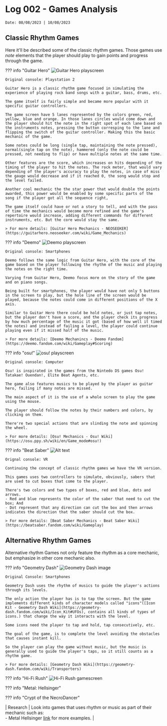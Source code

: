 # Log 002 - Games Analysis
`Date: 08/08/2023 | 10/08/2023`

## Classic Rhythm Games

Here it'll be described some of the classic rhythm games. Those games use _note_ elements that the player should play to gain points and progress through the game.

??? info "Guitar Hero"
    ![Guitar Hero playscreen](images/002-GuitarHero001.png)

    Original console: Playstation 2

    Guitar Hero is a classic rhythm game focused in simulating the experience of playing rock band songs with a guitar, bass, drums, etc.

    The game itself is fairly simple and became more popular with it specific guitar controllers.

    The game screen have 5 lanes represented by the colors green, red, yellow, blue and orange. In those lanes circles would come down and the player should hit the note in the right spot of each lane based on the instruments notes, pressing the button corresping to the lane and flipping the switch of the guitar controller. Making this the basic mechanic of the game.

    Some notes could be long (single tap, maintaining the note pressed), normal(single tap on the note), hammered (only the note could be pressed, not needing to flip) or have multiple notes at the same time.

    Other features are the score, which increases on hits depending of the timing of the player to hit the notes. The rock meter, that would vary depending of the player's accuracy to play the notes, in case of miss the gauge would decrease and if it reached 0, the song would stop and the level failed.

    Another cool mechanic the the star power that would double the points awarded, this power would be enabled by some specific parts of the song if the player got all the sequence right,

    The game itself could have or not a story to tell, and with the pass of time the mechanics would become more refined and the game's repertoire would increase, adding different commands for different instruments, etc. But the core would stay the same.

    > For more details: [Guitar Hero Mechanics - NEOSEEKER](https://guitarhero.neoseeker.com/wiki/Game_Mechanics)

??? info "Deemo"
    ![Deemo playscreen](images/002-Deemo001.png)

    Original console: Smartphones

    Deemo follows the same logic from Guitar Hero, with the core of the game based on the player following the rhythm of the music and playing the notes on the right time.

    Varying from Guitar Hero, Deemo focus more on the story of the game and on piano songs.

    Being built for smartphones, the player would have not only 5 buttons in the screen to play, but the hole line of the screen would be played, because the notes could come in different positions of the X axis.

    Similar to Guitar Hero there could be hold notes, or just tap notes, but the player don't have a score, and the player check its progress by how much percentage of the music it got (based of how well it timed the notes) and instead of failing a level, the player could continue playing even if it missed half of the music.

    > For more details: [Deemo Mechanincs - Deemo Fandom](https://deemo.fandom.com/wiki/Gameplay#Scoring)

??? info "osu!"
    ![osu! playscreen](images/002-osu001.png)

    Original console: Computer

    Osu! is inspirated in the games from the Nintedo DS games Osu! Tatakae! Ouendan!, Elite Beat Agents, etc.

    The game also features musics to be played by the player as guitar hero, failing if many notes are missed.

    The main aspect of it is the use of a whole screen to play the game using the mouse.

    The player should follow the notes by their numbers and colors, by clicking on them.

    There're two special actions that are slinding the note and spinning the wheel.

    > For more details: [Osu! Mechanics - Osu! Wiki](https://osu.ppy.sh/wiki/en/Game_mode#osu!)

??? info "Beat Saber"
    ![Alt text](images/002-BeatSaber001.png)

    Orignal console: VR

    Continuing the concept of classic rhythm games we have the VR version.

    This games uses two controllers to simulate, obviously, sabers that are used to cut boxes that come to the player.

    There's two colors and two types of boxes, red and blue, dots and arrows.
    - Red and blue represents the color of the saber that need to cut the box; And
    - Dot represent that any direction can cut the box and then arrows indicates the direction that the saber should cut the box.

    > For more details: [Beat Saber Mechanics - Beat Saber Wiki](https://beatsaber.fandom.com/wiki/Gameplay)

## Alternative Rhythm Games

Alternative rhythm Games not only feature the rhythm as a core mechanic, but emphasize in other core mechanic also.

??? info "Geometry Dash"
    ![Geometry Dash image](images/002-GeometryDash001.png)

    Original Console: Smartphones

    Geometry Dash uses the rhythm of musics to guide the player's actions through its levels.

    The only action the player has is to tap the screen. But the game implements different kinds of character models called "icons"([Icon Kit - Geometry Dash Wiki](https://geometry-dash.fandom.com/wiki/Icon_Kit#UFOs), contains all kinds of types of icons.) that change the way it interacts with the level.

    Some icons need the player to tap and hold, tap consecutively, etc.

    The goal of the game, is to complete the level avoiding the obstacles that causes instant kill.

    So the player can play the game without music, but the music is generally used to guide the player's taps, so it still counts as a rhythm game.

    > For more details: [Geometry Dash Wiki](https://geometry-dash.fandom.com/wiki/Transporters)

??? info "Hi-Fi Rush"
    ![Hi-Fi Rush gamescreen](images/002-HiFiRush001.png)



??? info "Metal: Hellsinger"

??? info "Crypt of the NecroDancer"

| Research | Look into games that uses rhythm or music as part of their mechanic such as: <br> - Metal Hellsinger [link](https://gametimes.com.br/jogos-de-ritmo/) for more examples. |